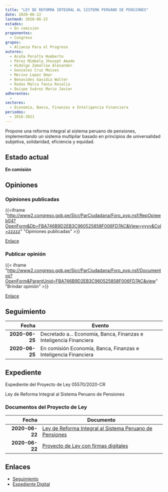 ```yaml
---
title: "LEY DE REFORMA INTEGRAL AL SISTEMA PERUANO DE PENSIONES"
date: 2020-06-22
lastmod: 2020-06-25
estados: 
  - En comisión
proponentes: 
  - Congreso
grupos: 
  - Alianza Para el Progreso
autores: 
  - Acuña Peralta Humberto
  - Pérez Mimbela Jhosept Amado
  - Hidalgo Zamalloa Alexander
  - Gonzalez Cruz Moises
  - Merino Lopez Omar
  - Benavides Gavidia Walter
  - Rodas Malca Tania Rosalia
  - Quispe Suárez Mario Javier
adherentes: 
  - 
sectores: 
  - Economía, Banca, Finanzas e Inteligencia Financiera
periodos: 
  - 2016-2021
---
```


Propone una reforma integral al sistema peruano de pensiones, implementando un sistema multipilar basado en principios de universalidad subjetiva, solidaridad, eficiencia y equidad.


## Estado actual

**En comisión**

## Opiniones

### Opiniones publicadas

{{<iframe "http://www2.congreso.gob.pe/Sicr/ParCiudadana/Foro_pvp.nsf/RepOpiweb04?OpenForm&Db=FBA746B9D2EB3C960525858F006FD7AC&View=yyyy&Col=zzzzz" "Opiniones publicadas" >}}

[Enlace](http://www2.congreso.gob.pe/Sicr/ParCiudadana/Foro_pvp.nsf/RepOpiweb04?OpenForm&Db=FBA746B9D2EB3C960525858F006FD7AC&View=yyyy&Col=zzzzz)
### Publicar opinión

{{< iframe "http://www2.congreso.gob.pe/Sicr/ParCiudadana/Foro_pvp.nsf/Documentos?OpenForm&ParentUnid=FBA746B9D2EB3C960525858F006FD7AC&view" "Brindar opinión" >}}

[Enlace](http://www2.congreso.gob.pe/Sicr/ParCiudadana/Foro_pvp.nsf/Documentos?OpenForm&ParentUnid=FBA746B9D2EB3C960525858F006FD7AC&view)

## Seguimiento

| Fecha | Evento |
|------:|--------|
| **2020-06-25** | Decretado a... Economía, Banca, Finanzas e Inteligencia Financiera|
| **2020-06-25** | En comisión Economía, Banca, Finanzas e Inteligencia Financiera|


## Expediente

Expediente del Proyecto de Ley 05570/2020-CR

Ley de Reforma Integral al Sistema Peruano de Pensiones


### Documentos del Proyecto de Ley

| Fecha | Documento |
|------:|--------|
| **2020-06-22** | [Ley de Reforma Integral al Sistema Peruano de Pensiones](http://www.leyes.congreso.gob.pe/Documentos/2016_2021/Proyectos_de_Ley_y_de_Resoluciones_Legislativas/PL05570_20200622.pdf) |
| **2020-06-22** | [Proyecto de Ley con firmas digitales](http://www.leyes.congreso.gob.pe/Documentos/2016_2021/Proyectos_de_Ley_y_de_Resoluciones_Legislativas/Proyectos_Firmas_digitales/PL05570.pdf) |

## Enlaces 

- [Seguimiento](http://www2.congreso.gob.pe/Sicr/TraDocEstProc/CLProLey2016.nsf/f7fff46988ca05b1052578e100829cc7/4c3757e289eee57e0525858f0079f25d?OpenDocument)
- [Expediente Digital](http://www2.congreso.gob.pe/Sicr/TraDocEstProc/CLProLey2016.nsf/f7fff46988ca05b1052578e100829cc7/4c3757e289eee57e0525858f0079f25d?OpenDocument&Click=05257FB7005EB655.eb71d0cf91d8294e05256cdf006b5706/$Body/0.1C6C)
